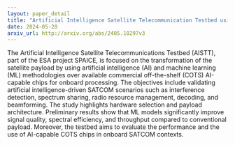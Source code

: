 ```yaml
---
layout: paper_detail
title: "Artificial Intelligence Satellite Telecommunication Testbed using Commercial Off-The-Shelf Chipsets"
date: 2024-05-28
arxiv_url: http://arxiv.org/abs/2405.18297v3
---
```


The Artificial Intelligence Satellite Telecommunications Testbed (AISTT), part of the ESA project SPAICE, is focused on the transformation of the satellite payload by using artificial intelligence (AI) and machine learning (ML) methodologies over available commercial off-the-shelf (COTS) AI-capable chips for onboard processing. The objectives include validating artificial intelligence-driven SATCOM scenarios such as interference detection, spectrum sharing, radio resource management, decoding, and beamforming. The study highlights hardware selection and payload architecture. Preliminary results show that ML models significantly improve signal quality, spectral efficiency, and throughput compared to conventional payload. Moreover, the testbed aims to evaluate the performance and the use of AI-capable COTS chips in onboard SATCOM contexts.
